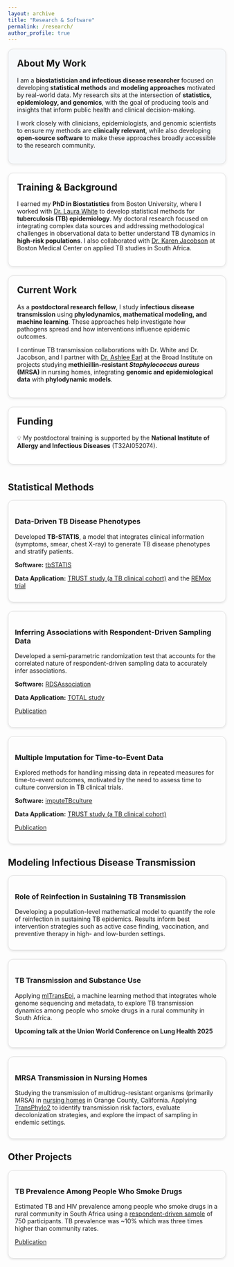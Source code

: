 ```yaml
---
layout: archive
title: "Research & Software"
permalink: /research/
author_profile: true
---
```


<!-- About Section -->
<div style="display: grid; gap: 20px; margin-bottom: 40px;">

  <div style="background: #f7f9fb; border: 1px solid #ddd; border-radius: 12px; padding: 20px; box-shadow: 0 2px 6px rgba(0,0,0,0.08);">
    <h2 style="margin-top: 0;">About My Work</h2>
    <p>I am a <strong>biostatistician and infectious disease researcher</strong> focused on developing <strong>statistical methods</strong> and <strong>modeling approaches</strong> motivated by real-world data. My research sits at the intersection of <strong>statistics, epidemiology, and genomics</strong>, with the goal of producing tools and insights that inform public health and clinical decision-making.</p>
    <p>I work closely with clinicians, epidemiologists, and genomic scientists to ensure my methods are <strong>clinically relevant</strong>, while also developing <strong>open-source software</strong> to make these approaches broadly accessible to the research community.</p>
  </div>

  <div style="background: #fff; border: 1px solid #ddd; border-radius: 12px; padding: 20px; box-shadow: 0 2px 6px rgba(0,0,0,0.08);">
    <h2 style="margin-top: 0;">Training & Background</h2>
    <p>I earned my <strong>PhD in Biostatistics</strong> from Boston University, where I worked with <a href="https://www.bu.edu/sph/profile/laura-white/">Dr. Laura White</a> to develop statistical methods for <strong>tuberculosis (TB) epidemiology</strong>. My doctoral research focused on integrating complex data sources and addressing methodological challenges in observational data to better understand TB dynamics in <strong>high-risk populations</strong>. I also collaborated with <a href="https://sites.bu.edu/jacobson/">Dr. Karen Jacobson</a> at Boston Medical Center on applied TB studies in South Africa.</p>
  </div>

  <div style="background: #fdfdfd; border: 1px solid #ddd; border-radius: 12px; padding: 20px; box-shadow: 0 2px 6px rgba(0,0,0,0.08);">
    <h2 style="margin-top: 0;">Current Work</h2>
    <p>As a <strong>postdoctoral research fellow</strong>, I study <strong>infectious disease transmission</strong> using <strong>phylodynamics, mathematical modeling, and machine learning</strong>. These approaches help investigate how pathogens spread and how interventions influence epidemic outcomes.</p>
    <p>I continue TB transmission collaborations with Dr. White and Dr. Jacobson, and I partner with <a href="https://www.broadinstitute.org/infectious-disease-and-microbiome/bacterial-genomics">Dr. Ashlee Earl</a> at the Broad Institute on projects studying <strong>methicillin-resistant <em>Staphylococcus aureus</em> (MRSA)</strong> in nursing homes, integrating <strong>genomic and epidemiological data</strong> with <strong>phylodynamic models</strong>.</p>
  </div>

  <div style="background: #fff; border: 1px solid #ddd; border-radius: 12px; padding: 20px; box-shadow: 0 2px 6px rgba(0,0,0,0.08);">
    <h2 style="margin-top: 0;">Funding</h2>
    <p>💡 My postdoctoral training is supported by the <strong>National Institute of Allergy and Infectious Diseases</strong> (T32AI052074).</p>
  </div>

</div>


<!-- Statistical Methods -->
<h2>Statistical Methods</h2>
<div style="display: flex; flex-wrap: wrap; gap: 20px;">

  <div style="flex: 1 1 300px; border: 1px solid #ddd; border-radius: 12px; padding: 15px; box-shadow: 0 2px 5px rgba(0,0,0,0.1);">
    <h3>Data-Driven TB Disease Phenotypes</h3>
    <p>Developed <strong>TB-STATIS</strong>, a model that integrates clinical information (symptoms, smear, chest X-ray) to generate TB disease phenotypes and stratify patients.</p>
    <p><strong>Software:</strong> <a href="https://github.com/samalatesta/tbSTATIS">tbSTATIS</a></p>
    <p><strong>Data Application:</strong> <a href="https://bmcinfectdis.biomedcentral.com/articles/10.1186/s12879-018-3396-y">TRUST study (a TB clinical cohort)</a> and the <a href="https://www.tballiance.org/trial/remoxtb/">REMox trial</a></p>
  </div>

  <div style="flex: 1 1 300px; border: 1px solid #ddd; border-radius: 12px; padding: 15px; box-shadow: 0 2px 5px rgba(0,0,0,0.1);">
    <h3>Inferring Associations with Respondent-Driven Sampling Data</h3>
    <p>Developed a semi-parametric randomization test that accounts for the correlated nature of respondent-driven sampling data to accurately infer associations.</p>
    <p><strong>Software:</strong> <a href="https://github.com/samalatesta/RDSAssociation">RDSAssociation</a></p>
    <p><strong>Data Application:</strong> <a href="https://journals.plos.org/plosone/article?id=10.1371/journal.pone.0262440">TOTAL study</a></p>
    <p><a href="https://academic.oup.com/jrsssc/article-abstract/74/2/429/7909014">Publication</a></p>
  </div>

  <div style="flex: 1 1 300px; border: 1px solid #ddd; border-radius: 12px; padding: 15px; box-shadow: 0 2px 5px rgba(0,0,0,0.1);">
    <h3>Multiple Imputation for Time-to-Event Data</h3>
    <p>Explored methods for handling missing data in repeated measures for time-to-event outcomes, motivated by the need to assess time to culture conversion in TB clinical trials.</p>
    <p><strong>Software:</strong> <a href="https://github.com/samalatesta/imputeTBculture">imputeTBculture</a></p>
    <p><strong>Data Application:</strong> <a href="https://bmcinfectdis.biomedcentral.com/articles/10.1186/s12879-018-3396-y">TRUST study (a TB clinical cohort)</a></p>
    <p><a href="https://bmcmedresmethodol.biomedcentral.com/articles/10.1186/s12874-022-01782-8">Publication</a></p>
  </div>

</div>

<!-- TB Transmission -->
<h2>Modeling Infectious Disease Transmission</h2>
<div style="display: flex; flex-wrap: wrap; gap: 20px;">

  <div style="flex: 1 1 300px; border: 1px solid #ddd; border-radius: 12px; padding: 15px; box-shadow: 0 2px 5px rgba(0,0,0,0.1);">
    <h3>Role of Reinfection in Sustaining TB Transmission</h3>
    <p>Developing a population-level mathematical model to quantify the role of reinfection in sustaining TB epidemics. Results inform best intervention strategies such as active case finding, vaccination, and preventive therapy in high- and low-burden settings.</p>
  </div>

  <div style="flex: 1 1 300px; border: 1px solid #ddd; border-radius: 12px; padding: 15px; box-shadow: 0 2px 5px rgba(0,0,0,0.1);">
    <h3>TB Transmission and Substance Use</h3>
    <p>Applying <a href="https://academic.oup.com/ije/article/49/3/764/5811379">mlTransEpi</a>, a machine learning method that integrates whole genome sequencing and metadata, to explore TB transmission dynamics among people who smoke drugs in a rural community in South Africa.</p>
    <p><strong>Upcoming talk at the Union World Conference on Lung Health 2025</strong> </p>
  </div>

  <div style="flex: 1 1 300px; border: 1px solid #ddd; border-radius: 12px; padding: 15px; box-shadow: 0 2px 5px rgba(0,0,0,0.1);">
    <h3>MRSA Transmission in Nursing Homes</h3>
    <p>Studying the transmission of multidrug-resistant organisms (primarily MRSA) in <a href="https://academic.oup.com/cid/article/69/9/1566/5315468?login=false">nursing homes</a> in Orange County, California. Applying <a href="https://academic.oup.com/mbe/article/42/4/msaf083/8116767">TransPhylo2</a> to identify transmission risk factors, evaluate decolonization strategies, and explore the impact of sampling in endemic settings.</p>
  </div>
</div>

<!-- Other Applied TB -->
<h2>Other Projects</h2>
<div style="display: flex; flex-wrap: wrap; gap: 20px;">

  <div style="flex: 1 1 300px; border: 1px solid #ddd; border-radius: 12px; padding: 15px; box-shadow: 0 2px 5px rgba(0,0,0,0.1);">
    <h3>TB Prevalence Among People Who Smoke Drugs</h3> 
    <p>Estimated TB and HIV prevalence among people who smoke drugs in a rural community in South Africa using a <a href="https://journals.plos.org/plosone/article?id=10.1371/journal.pone.0262440">respondent-driven sample</a> of 750 participants. TB prevalence was ~10% which was three times higher than community rates.</p>
    <p><a href="https://papers.ssrn.com/sol3/papers.cfm?abstract_id=5010346">Publication</a></p>
  </div>

</div>
